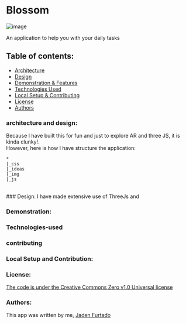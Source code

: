 # Blossom

![image](https://user-images.githubusercontent.com/52862591/165040240-9202646e-78aa-48e9-ac84-5e50189a5c00.png)

An application to help you with your daily tasks

## Table of contents:
- [Architecture](#architecture-and-design)
- [Design](#design)
- [Demonstration & Features](#demonstration)
- [Technologies Used](#technologies-used)
- [Local Setup & Contributing](#contributing)
- [License](#license)
- [Authors](#authors)

### architecture and design:

Because I have built this for fun and just to explore AR and three JS, it is kinda clunky!. 
<br>
However, here is how I have structure the application:
```
*
|_css
|_ideas
|_img
|_js

```

<br />
### Design:
I have made extensive use of ThreeJs and 

### Demonstration:

### Technologies-used

### contributing

### Local Setup and Contribution:

### License:
<a href="https://github.com/JadenFurtado/selfHelpApp/blob/main/LICENSE">The code is under the Creative Commons Zero v1.0 Universal license</a>

### Authors:

This app was written by me, <a href="https://twitter.com/furtado_jaden">Jaden Furtado</a>
